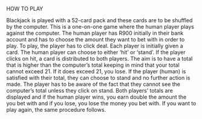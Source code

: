 HOW TO PLAY

Blackjack is played with a 52-card pack and these cards are to be shuffled by the computer. This is a one-on-one game where the human 
player plays against the computer. The human player has R900 initially in their bank account and has to choose the amount they want to 
bet with in order to play. To play, the  player has to click deal.  Each player is initially given a card. The human player can choose to 
either ‘hit’ or ‘stand’. If the player clicks on hit, a card is distributed to both players. The aim is to have a total that is higher 
than the computer’s total keeping in mind that your total cannot exceed 21. If it does exceed 21, you lose. If the player (human) is 
satisfied with their total, they can choose to stand and no further action is made. The player has to be aware of the fact that they 
cannot see the computer’s total unless they click on stand. Both players’ totals are displayed and if the human player wins, you earn 
double the amount the you bet with and if you lose, you lose the money you bet with. If you want to play again, the same procedure 
follows. 

